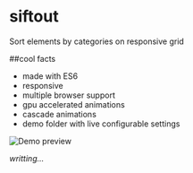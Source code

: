 # siftout
Sort elements by categories on responsive grid

##cool facts
- made with ES6
- responsive
- multiple browser support
- gpu accelerated animations
- cascade animations
- demo folder with live configurable settings

![Demo preview](http://i.imgur.com/g29DZvN.gif)

_writting..._
